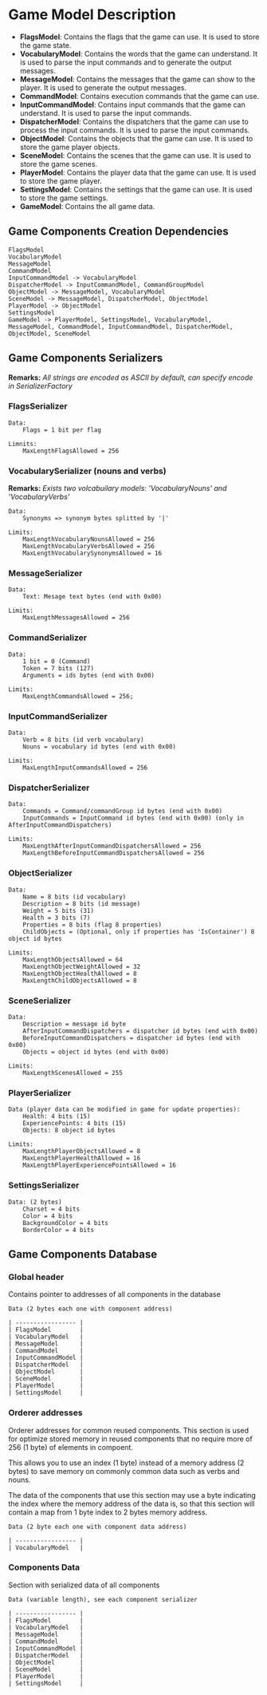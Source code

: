 # Game Model Description

- **FlagsModel**: Contains the flags that the game can use. It is used to store the game state.
- **VocabularyModel**: Contains the words that the game can understand. It is used to parse the input commands and to generate the output messages.
- **MessageModel**: Contains the messages that the game can show to the player. It is used to generate the output messages.
- **CommandModel**: Contains execution commands that the game can use.
- **InputCommandModel**: Contains input commands that the game can understand. It is used to parse the input commands.
- **DispatcherModel**: Contains the dispatchers that the game can use to process the input commands. It is used to parse the input commands.
- **ObjectModel**: Contains the objects that the game can use. It is used to store the game player objects.
- **SceneModel**: Contains the scenes that the game can use. It is used to store the game scenes.
- **PlayerModel**: Contains the player data that the game can use. It is used to store the game player.
- **SettingsModel**: Contains the settings that the game can use. It is used to store the game settings.
- **GameModel**: Contains the all game data.

## Game Components Creation Dependencies

    FlagsModel
    VocabularyModel
    MessageModel
    CommandModel
    InputCommandModel -> VocabularyModel
    DispatcherModel -> InputCommandModel, CommandGroupModel
    ObjectModel -> MessageModel, VocabularyModel
    SceneModel -> MessageModel, DispatcherModel, ObjectModel
    PlayerModel -> ObjectModel
    SettingsModel
    GameModel -> PlayerModel, SettingsModel, VocabularyModel, MessageModel, CommandModel, InputCommandModel, DispatcherModel, ObjectModel, SceneModel

## Game Components Serializers

**Remarks:** *All strings are encoded as ASCII by default, can specify encode in SerializerFactory*

### FlagsSerializer

    Data:
        Flags = 1 bit per flag
        
    Limnits: 
        MaxLengthFlagsAllowed = 256

### VocabularySerializer (nouns and verbs)

**Remarks:** *Exists two volcabuilary models: 'VocabularyNouns' and 'VocabularyVerbs'*

    Data:
        Synonyms => synonym bytes splitted by '|'

    Limits:
        MaxLengthVocabularyNounsAllowed = 256
        MaxLengthVocabularyVerbsAllowed = 256
        MaxLengthVocabularySynonymsAllowed = 16

### MessageSerializer

    Data:
        Text: Mesage text bytes (end with 0x00)

    Limits:
        MaxLengthMessagesAllowed = 256

### CommandSerializer

    Data:
        1 bit = 0 (Command)
        Token = 7 bits (127)
        Arguments = ids bytes (end with 0x00)

    Limits:
        MaxLengthCommandsAllowed = 256;

### InputCommandSerializer

    Data:
        Verb = 8 bits (id verb vocabulary)
        Nouns = vocabulary id bytes (end with 0x00)

    Limits:
        MaxLengthInputCommandsAllowed = 256

### DispatcherSerializer

    Data:
        Commands = Command/commandGroup id bytes (end with 0x00)
        InputCommands = InputCommand id bytes (end with 0x00) (only in AfterInputCommandDispatchers)

    Limits:
        MaxLengthAfterInputCommandDispatchersAllowed = 256
        MaxLengthBeforeInputCommandDispatchersAllowed = 256

### ObjectSerializer

    Data:
        Name = 8 bits (id vocabulary)
        Description = 8 bits (id message)
        Weight = 5 bits (31)
        Health = 3 bits (7)
        Properties = 8 bits (flag 8 properties)
        ChildObjects = (Optional, only if properties has 'IsContainer') 8 object id bytes

    Limits:
        MaxLengthObjectsAllowed = 64
        MaxLengthObjectWeightAllowed = 32
        MaxLengthObjectHealthAllowed = 8
        MaxLengthChildObjectsAllowed = 8

### SceneSerializer

    Data:
        Description = message id byte
        AfterInputCommandDispatchers = dispatcher id bytes (end with 0x00)
        BeforeInputCommandDispatchers = dispatcher id bytes (end with 0x00)
        Objects = object id bytes (end with 0x00)

    Limits:
        MaxLengthScenesAllowed = 255

### PlayerSerializer

    Data (player data can be modified in game for update properties):
        Health: 4 bits (15)
        ExperiencePoints: 4 bits (15)
        Objects: 8 object id bytes

    Limits:
        MaxLengthPlayerObjectsAllowed = 8
        MaxLengthPlayerHealthAllowed = 16
        MaxLengthPlayerExperiencePointsAllowed = 16

### SettingsSerializer

    Data: (2 bytes)
        Charset = 4 bits
        Color = 4 bits
        BackgroundColor = 4 bits
        BorderColor = 4 bits    

## Game Components Database

### Global header

Contains pointer to addresses of all components in the database

    Data (2 bytes each one with component address)

    | ----------------- |
    | FlagsModel        |
    | VocabularyModel   |    
    | MessageModel      |
    | CommandModel      |
    | InputCommandModel |    
    | DispatcherModel   |    
    | ObjectModel       |
    | SceneModel        |
    | PlayerModel       |
    | SettingsModel     |   

### Orderer addresses

Orderer addresses for common reused components. This section is used for optimize stored memory in reused components that no require more of 256 (1 byte) of elements in compoent.

This allows you to use an index (1 byte) instead of a memory address (2 bytes) to save memory on commonly common data such as verbs and nouns.

The data of the components that use this section may use a byte indicating the index where the memory address of the data is, so that this section will contain a map from 1 byte index to 2 bytes memory address.

    Data (2 byte each one with component data address)

    | ----------------- |
    | VocabularyModel   |    

### Components Data

Section with serialized data of all components

    Data (variable length), see each component serializer

    | ----------------- | 
    | FlagsModel        | 
    | VocabularyModel   | 
    | MessageModel      | 
    | CommandModel      | 
    | InputCommandModel |    
    | DispatcherModel   |    
    | ObjectModel       |
    | SceneModel        |
    | PlayerModel       |
    | SettingsModel     |
